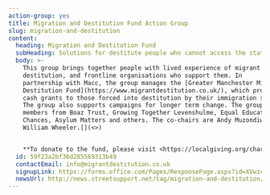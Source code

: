 ```yaml
---
action-group: yes
title: Migration and Destitution Fund Action Group
slug: migration-and-destitution
content:
  heading: Migration and Destitution Fund
  subHeading: Solutions for destitute people who cannot access the state safety net.
  body: >-
    This group brings together people with lived experience of migrant
    destitution, and frontline organisations who support them. In
    partnership with Macc, the group manages the [Greater Manchester Migrant
    Destitution Fund](https://www.migrantdestitution.co.uk/), which provides
    cash grants to those forced into destitution by their immigration status.
    The group also supports campaigns for longer term change. The group includes
    members from Boaz Trust, Growing Together Levenshulme, Equal Education
    Chances, Asylum Matters and others. The co-chairs are Andy Muzondiwa and
    William Wheeler.[](<>)


    **To donate to the fund, please visit <https://localgiving.org/charity/macc/project/migrantfundGM/>**
  id: 59f23a2bf36d285569313b49
  contactEmail: info@migrantdestitution.co.uk
  signupLink: https://forms.office.com/Pages/ResponsePage.aspx?id=XVwzcf1bkE61VN8N5KjjQkQ2JR41SuRLu92-3-tlPOtURDMzQjVZWEczSFdPS1M2SEZMR1RVTkpHVC4u
  newsUrl: http://news.streetsupport.net/tag/migration-and-destitution/
---
```


